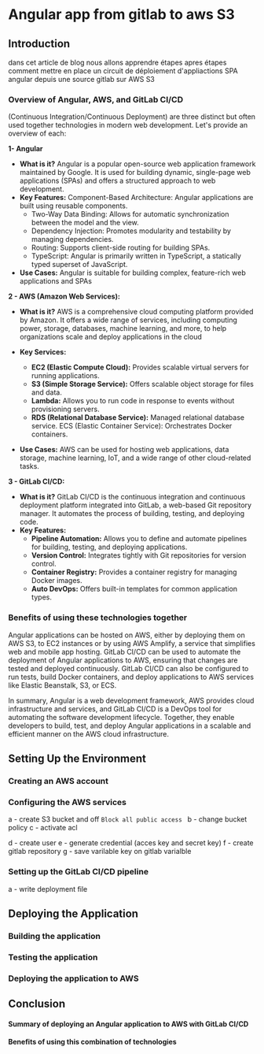 # Angular app from gitlab to aws S3 


## Introduction

dans cet article de blog nous allons apprendre étapes apres étapes comment  mettre en place un circuit de déploiement d'appliactions SPA angular  depuis une source gitlab  sur AWS S3

### Overview of Angular, AWS, and GitLab CI/CD
(Continuous Integration/Continuous Deployment) are three distinct but often used together technologies in modern web development. Let's provide an overview of each:

**1- Angular**
 - **What is it?** Angular is a popular open-source web application framework maintained by Google. It is used for building dynamic, single-page web applications (SPAs) and offers a structured approach to web development.
- **Key Features:**
Component-Based Architecture: Angular applications are built using reusable components.
    - Two-Way Data Binding: Allows for automatic synchronization between the model and the view.
    - Dependency Injection: Promotes modularity and testability by managing dependencies.
    - Routing: Supports client-side routing for building SPAs.
    - TypeScript: Angular is primarily written in TypeScript, a statically typed superset of JavaScript.
- **Use Cases:** 
Angular is suitable for building complex, feature-rich web applications and SPAs

**2 - AWS (Amazon Web Services):** 

- **What is it?** AWS is a comprehensive cloud computing platform provided by Amazon. It offers a wide range of services, including computing power, storage, databases, machine learning, and more, to help organizations scale and deploy applications in the cloud
- **Key Services:**

    - **EC2 (Elastic Compute Cloud):** Provides scalable virtual servers for running applications.
    - **S3 (Simple Storage Service):** Offers scalable object storage for files and data.
    - **Lambda:** Allows you to run code in response to events without provisioning servers.
    - **RDS (Relational Database Service):** Managed relational database service.
    ECS (Elastic Container Service): Orchestrates Docker containers.
- **Use Cases:** AWS can be used for hosting web applications, data storage, machine learning, IoT, and a wide range of other cloud-related tasks.

**3 - GitLab CI/CD:**

- **What is it?** GitLab CI/CD is the continuous integration and continuous deployment platform integrated into GitLab, a web-based Git repository manager. It automates the process of building, testing, and deploying code.
- **Key Features:**
    - **Pipeline Automation:** Allows you to define and automate pipelines for building, testing, and deploying applications.
    - **Version Control:** Integrates tightly with Git repositories for version control.
    - **Container Registry:** Provides a container registry for managing Docker images.
    - **Auto DevOps:** Offers built-in templates for common application types.



### Benefits of using these technologies together

Angular applications can be hosted on AWS, either by deploying them on AWS S3, to EC2 instances or by using AWS Amplify, a service that simplifies web and mobile app hosting. GitLab CI/CD can be used to automate the deployment of Angular applications to AWS, ensuring that changes are tested and deployed continuously. GitLab CI/CD can also be configured to run tests, build Docker containers, and deploy applications to AWS services like Elastic Beanstalk, S3, or ECS.

In summary, Angular is a web development framework, AWS provides cloud infrastructure and services, and GitLab CI/CD is a DevOps tool for automating the software development lifecycle. Together, they enable developers to build, test, and deploy Angular applications in a scalable and efficient manner on the AWS cloud infrastructure.

## Setting Up the Environment

### Creating an AWS account
### Configuring the AWS services
a - create S3 bucket and off  ``` Block all public access  ```
b - change  bucket policy 
c - activate acl 

d - create user
e - generate credential  (acces key and secret key)
f - create gitlab repository
g - save varilable key on gitlab varialble
  
### Setting up the GitLab CI/CD pipeline
a - write deployment file
## Deploying the Application

### Building the application
### Testing the application
### Deploying the application to AWS

## Conclusion

#### Summary of deploying an Angular application to AWS with GitLab CI/CD
#### Benefits of using this combination of technologies
